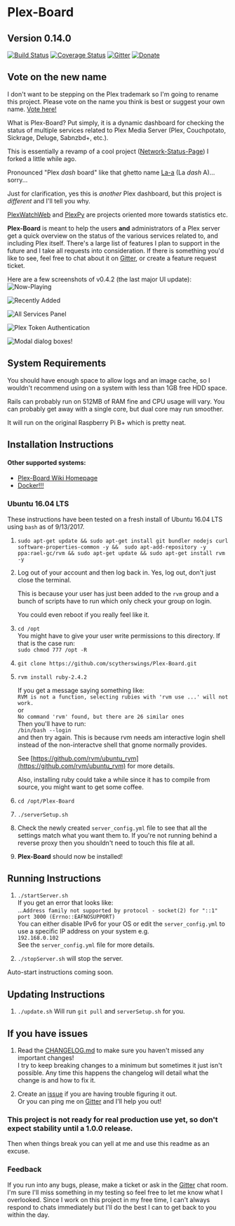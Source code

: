 # Plex-Board
## Version 0.14.0


[![Build Status](https://travis-ci.org/scytherswings/Plex-Board.svg?branch=master)](https://travis-ci.org/scytherswings/Plex-Board)
[![Coverage Status](https://coveralls.io/repos/scytherswings/Plex-Board/badge.svg?branch=master&service=github)](https://coveralls.io/github/scytherswings/Plex-Board?branch=master)
[![Gitter](https://badges.gitter.im/scytherswings/Plex-Board.svg)](https://gitter.im/scytherswings/Plex-Board?utm_source=badge&utm_medium=badge&utm_campaign=pr-badge)
[![Donate](https://img.shields.io/badge/Donate-PayPal-green.svg)](https://www.paypal.com/cgi-bin/webscr?cmd=_s-xclick&hosted_button_id=B6MNRRPVZ34TN)

## Vote on the new name

I don't want to be stepping on the Plex trademark so I'm going to rename this project. Please vote on the name you think is best or suggest your own name. [Vote here!](https://www.surveymonkey.com/r/5B68MVZ)


What is Plex-Board? Put simply, it is a dynamic dashboard for checking the status of multiple services related 
to Plex Media Server (Plex, Couchpotato, Sickrage, Deluge, Sabnzbd+, etc.).

This is essentially a revamp of a cool project ([Network-Status-Page](https://github.com/scytherswings/Network-Status-Page)) I forked a little while ago.

Pronounced "Plex *dash* board" like that ghetto name [La-a](http://www.urbandictionary.com/define.php?term=la-a) (La *dash* A)... sorry...

Just for clarification, yes this is _another_ Plex dashboard, but this project is _different_ and I'll tell you why.

[PlexWatchWeb](https://github.com/ecleese/plexWatchWeb) and [PlexPy](https://github.com/JonnyWong16/plexpy) 
are projects oriented more towards statistics etc.

__Plex-Board__ is meant to help the users **and** administrators of a Plex server get a quick overview on the 
status of the various services related to, and including Plex itself.
There's a large list of features I plan to support in the future and I take all requests into consideration. 
If there is something you'd like to see, feel free to chat about it on 
[Gitter](https://gitter.im/scytherswings/Plex-Board?utm_source=share-link&utm_medium=link&utm_campaign=share-link), or create a feature request ticket.


Here are a few screenshots of v0.4.2 (the last major UI update):
![Now-Playing](http://i.imgur.com/WjyXjMv.png)

![Recently Added](http://i.imgur.com/C0ZEvvW.png)

![All Services Panel](http://i.imgur.com/MdRkfZJ.png)

![Plex Token Authentication](http://i.imgur.com/xw2GfUR.png)

![Modal dialog boxes!](http://i.imgur.com/BBDeol0.png)

## System Requirements

You should have enough space to allow logs and an image cache, so I wouldn't recommend using on a system with less than 1GB free HDD space.

Rails can probably run on 512MB of RAM fine and CPU usage will vary. You can probably get away with a single core, but dual core may run smoother.

It will run on the original Raspberry Pi B+ which is pretty neat.


## Installation Instructions

#### Other supported systems:

* [Plex-Board Wiki Homepage](https://github.com/scytherswings/Plex-Board/wiki)
* [Docker!!!](https://github.com/scytherswings/Plex-Board/wiki/Plex-Board-Docker-Installation-Guide)

### Ubuntu 16.04 LTS

These instructions have been tested on a fresh install of Ubuntu 16.04 LTS using `bash` as of 9/13/2017.

1. `sudo apt-get update && sudo apt-get install git bundler nodejs curl software-properties-common -y && 
sudo apt-add-repository -y ppa:rael-gc/rvm && sudo apt-get update && sudo apt-get install rvm -y`

3. Log out of your account and then log back in. Yes, log out, don't just close the terminal. 

    This is because your user has just been added to the `rvm` group and a bunch of scripts 
have to run which only check your group on login. 

    You could even reboot if you really feel like it.

4. `cd /opt` \
    You might have to give your user write permissions to this directory.
     If that is the case run: \
     `sudo chmod 777 /opt -R`

5. `git clone https://github.com/scytherswings/Plex-Board.git`

6. `rvm install ruby-2.4.2` 

    If you get a message saying something like: \
    `RVM is not a function, selecting rubies with 'rvm use ...' will not work.` \
    or \
    `No command 'rvm' found, but there are 26 similar ones` \
    Then you'll have to run: \
    `/bin/bash --login` \
    and then try again. This is because rvm needs am interactive login shell 
    instead of the non-interactve shell that gnome normally provides. 
    
    See [https://github.com/rvm/ubuntu_rvm](https://github.com/rvm/ubuntu_rvm) for more details.
    
    Also, installing ruby could take a while since it has to compile from source, you might want to get some coffee.

7. `cd /opt/Plex-Board`

8. `./serverSetup.sh`

9. Check the newly created `server_config.yml` file to see that all the settings match what you want them to.
If you're not running behind a reverse proxy then you shouldn't need to touch this file at all.

10. __Plex-Board__ should now be installed!

## Running Instructions

1. `./startServer.sh` \
    If you get an error that looks like:\
    ...`Address family not supported by protocol - socket(2) for "::1" port 3000 (Errno::EAFNOSUPPORT)`\
    You can either disable IPv6 for your OS or edit the `server_config.yml` to use a specific IP address on your system e.g. \
    `192.168.0.102` \
    See the `server_config.yml` file for more details. 
    
2. `./stopServer.sh` will stop the server.


Auto-start instructions coming soon.

## Updating Instructions

1. `./update.sh` Will run `git pull` and `serverSetup.sh` for you.


## If you have issues
1. Read the [CHANGELOG.md](CHANGELOG.md) to make sure you haven't missed any important changes! \
   I try to keep breaking changes to a minimum but sometimes it just isn't possible.
   Any time this happens the changelog will detail what the change is and how to fix it.

2. Create an [issue](https://github.com/scytherswings/Plex-Board/issues/new) if you are having trouble figuring it out. \
   Or you can ping me on [Gitter](https://gitter.im/scytherswings/Plex-Board?utm_source=share-link&utm_medium=link&utm_campaign=share-link)
   and I'll help you out!

### This project is not ready for real production use yet, so don't expect stability until a 1.0.0 release.
Then when things break you can yell at me and use this readme as an excuse.

### Feedback
If you run into any bugs, please, make a ticket or ask in the 
[Gitter](https://gitter.im/scytherswings/Plex-Board?utm_source=share-link&utm_medium=link&utm_campaign=share-link)
chat room. 
I'm sure I'll miss something in my testing so feel free to let me know what I overlooked. 
Since I work on this project in my free time, I can't always respond to chats immediately but I'll do the best I can to get back to you within the day.
